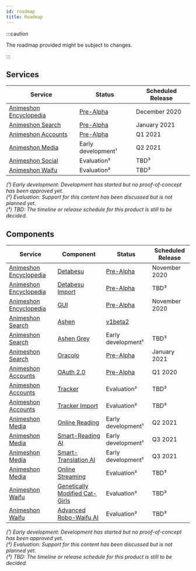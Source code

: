 ```yaml
---
id: roadmap
title: Roadmap
---
```


:::caution

The roadmap provided might be subject to changes.

:::

## Services

| Service | Status | Scheduled Release |
| --- | --- | --- | 
| [Animeshon Encyclopedia](/docs/encyclopedia/introduction) | [Pre-Alpha]() | December 2020 |
| [Animeshon Search](/docs/search-engine/introduction) | [Pre-Alpha]() | January 2021 |
| [Animeshon Accounts](/docs/oauth2/introduction) | [Pre-Alpha]() | Q1 2021 |
| [Animeshon Media](/docs/ecosystem/roadmap) | Early development¹ | Q2 2021 |
| [Animeshon Social](/docs/ecosystem/roadmap) | Evaluation²  | TBD³ |
| [Animeshon Waifu](/docs/ecosystem/roadmap) | Evaluation²  | TBD³ |

*(¹) Early development: Development has started but no proof-of-concept has been approved yet.*  
*(²) Evaluation: Support for this content has been discussed but is not planned yet.*  
*(³) TBD: The timeline or release schedule for this product is still to be decided.*  

## Components

| Service | Component | Status | Scheduled Release |
| --- | --- | --- | --- |
| [Animeshon Encyclopedia](/docs/encyclopedia/introduction) | [Detabesu](/docs/detabesu/roadmap) | [Pre-Alpha]() | November 2020 |
| [Animeshon Encyclopedia](/docs/encyclopedia/introduction) | [Detabesu Import](/docs/detabesu/roadmap) | [Pre-Alpha]() | TBD³ |
| [Animeshon Encyclopedia](/docs/encyclopedia/introduction) | [GUI](/docs/encyclopedia/roadmap) | [Pre-Alpha]() | November 2020 |
| [Animeshon Search](/docs/search-engine/introduction) | [Ashen](/docs/ashen/roadmpa) | [v1beta2]() | |
| [Animeshon Search](/docs/search-engine/introduction) | [Ashen Grey](/docs/ashen/roadmap) | Early development¹ | TBD³ |
| [Animeshon Search](/docs/search-engine/introduction) | [Oracolo](/docs/oracolo/roadmap) | [Pre-Alpha]() | January 2021 |
| [Animeshon Accounts](/docs/oauth2/introduction) | [OAuth 2.0](/docs/oauth2/introduction) | [Pre-Alpha]() | Q1 2020 |
| [Animeshon Accounts](/docs/oauth2/introduction) | [Tracker](/docs/oauth2/introduction) | Evaluation² | TBD³ |
| [Animeshon Accounts](/docs/oauth2/introduction) | [Tracker Import](/docs/oauth2/introduction) | Evaluation² | TBD³ |
| [Animeshon Media](/docs/ecosystem/roadmap) | [Online Reading]() | Early development¹ | Q2 2021 |
| [Animeshon Media](/docs/ecosystem/roadmap) | [Smart-Reading AI]() | Early development¹ | Q3 2021 |
| [Animeshon Media](/docs/ecosystem/roadmap) | [Smart-Translation AI]() | Early development¹ | Q3 2021 |
| [Animeshon Media](/docs/ecosystem/roadmap) | [Online Streaming]() | Evaluation² | TBD³ |
| [Animeshon Waifu](/docs/ecosystem/roadmap) | [Genetically Modified Cat-Girls]() | Evaluation² | TBD³ |
| [Animeshon Waifu](/docs/ecosystem/roadmap) | [Advanced Robo-Waifu AI]() | Evaluation² | TBD³ |

*(¹) Early development: Development has started but no proof-of-concept has been approved yet.*  
*(²) Evaluation: Support for this content has been discussed but is not planned yet.*  
*(³) TBD: The timeline or release schedule for this product is still to be decided.*  
